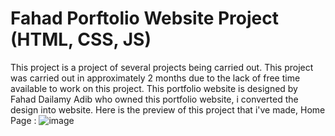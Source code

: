 # Fahad Porftolio Website Project (HTML, CSS, JS)
This project is a project of several projects being carried out. This project was carried out in approximately 2 months due to the lack of free time available to work on this project.
This portfolio website is designed by Fahad Dailamy Adib who owned this portfolio website, i converted the design into website.
Here is the preview of this project that i've made,
Home Page
: ![image](https://github.com/user-attachments/assets/0cbe6d1c-874a-4fcf-a6f2-dc4691d4c084)



